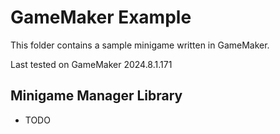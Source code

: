 # GameMaker Example

This folder contains a sample minigame written in GameMaker.

Last tested on GameMaker 2024.8.1.171

## Minigame Manager Library

- TODO
